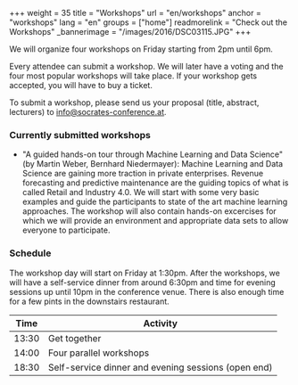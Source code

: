 +++
weight = 35
title = "Workshops"
url = "en/workshops"
anchor = "workshops"
lang = "en"
groups = ["home"]
readmorelink = "Check out the Workshops"
_bannerimage = "/images/2016/DSC03115.JPG"
+++

We will organize four workshops on Friday starting from 2pm until 6pm. 

Every attendee can submit a workshop. We will later have a voting and the four most popular workshops will take place. 
If your workshop gets accepted, you will have to buy a ticket.

To submit a workshop, please send us your proposal (title, abstract, lecturers) to [info@socrates-conference.at](mailto:info@socrates-conference.at).

<!--more-->
<h3>Currently submitted workshops</h3>

* "A guided hands-on tour through Machine Learning and Data Science" (by Martin Weber, Bernhard Niedermayer): Machine Learning and Data Science are gaining more traction in private enterprises. Revenue forecasting and predictive maintenance are the guiding topics of what is called Retail and Industry 4.0. We will start with some very basic examples and guide the participants to state of the art machine learning approaches. The workshop will also contain hands-on excercises for which we will provide an environment and appropriate data sets to allow everyone to participate.

<h3>Schedule</h3>

The workshop day will start on Friday at 1:30pm. After the workshops, we will have a self-service dinner from around 6:30pm and time for evening sessions up until 10pm in the conference venue. There is also enough time for a few pints in the downstairs restaurant.

| Time | Activity |
|-------|-----------|
| 13:30 | Get together |
| 14:00 | Four parallel workshops |
| 18:30 | Self-service dinner and evening sessions (open end) |

